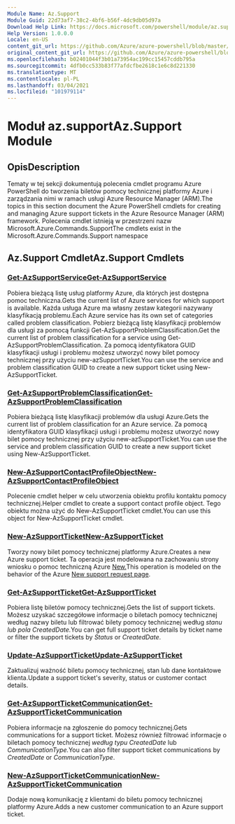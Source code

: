```yaml
---
Module Name: Az.Support
Module Guid: 22d73af7-38c2-4bf6-b56f-4dc9db05d97a
Download Help Link: https://docs.microsoft.com/powershell/module/az.support
Help Version: 1.0.0.0
Locale: en-US
content_git_url: https://github.com/Azure/azure-powershell/blob/master/src/Support/Support/help/Az.Support.md
original_content_git_url: https://github.com/Azure/azure-powershell/blob/master/src/Support/Support/help/Az.Support.md
ms.openlocfilehash: b02401044f3b01a73954ac199cc15457cddb795a
ms.sourcegitcommit: 4dfb0cc533b83f77afdcfbe2618c1e6c8d221330
ms.translationtype: MT
ms.contentlocale: pl-PL
ms.lasthandoff: 03/04/2021
ms.locfileid: "101979114"
---
```

# <span data-ttu-id="18bb4-101">Moduł az.support</span><span class="sxs-lookup"><span data-stu-id="18bb4-101">Az.Support Module</span></span>
## <span data-ttu-id="18bb4-102">Opis</span><span class="sxs-lookup"><span data-stu-id="18bb4-102">Description</span></span>
<span data-ttu-id="18bb4-103">Tematy w tej sekcji dokumentują polecenia cmdlet programu Azure PowerShell do tworzenia biletów pomocy technicznej platformy Azure i zarządzania nimi w ramach usługi Azure Resource Manager (ARM).</span><span class="sxs-lookup"><span data-stu-id="18bb4-103">The topics in this section document the Azure PowerShell cmdlets for creating and managing Azure support tickets in the Azure Resource Manager (ARM) framework.</span></span> <span data-ttu-id="18bb4-104">Polecenia cmdlet istnieją w przestrzeni nazw Microsoft.Azure.Commands.Support</span><span class="sxs-lookup"><span data-stu-id="18bb4-104">The cmdlets exist in the Microsoft.Azure.Commands.Support namespace</span></span>

## <span data-ttu-id="18bb4-105">Az.Support Cmdlet</span><span class="sxs-lookup"><span data-stu-id="18bb4-105">Az.Support Cmdlets</span></span>
### [<span data-ttu-id="18bb4-106">Get-AzSupportService</span><span class="sxs-lookup"><span data-stu-id="18bb4-106">Get-AzSupportService</span></span>](Get-AzSupportService.md)
<span data-ttu-id="18bb4-107">Pobiera bieżącą listę usług platformy Azure, dla których jest dostępna pomoc techniczna.</span><span class="sxs-lookup"><span data-stu-id="18bb4-107">Gets the current list of Azure services for which support is available.</span></span> <span data-ttu-id="18bb4-108">Każda usługa Azure ma własny zestaw kategorii nazywany klasyfikacją problemu.</span><span class="sxs-lookup"><span data-stu-id="18bb4-108">Each Azure service has its own set of categories called problem classification.</span></span> <span data-ttu-id="18bb4-109">Pobierz bieżącą listę klasyfikacji problemów dla usługi za pomocą funkcji Get-AzSupportProblemClassification.</span><span class="sxs-lookup"><span data-stu-id="18bb4-109">Get the current list of problem classification for a service using Get-AzSupportProblemClassification.</span></span> <span data-ttu-id="18bb4-110">Za pomocą identyfikatora GUID klasyfikacji usługi i problemu możesz utworzyć nowy bilet pomocy technicznej przy użyciu new-azSupportTicket.</span><span class="sxs-lookup"><span data-stu-id="18bb4-110">You can use the service and problem classification GUID to create a new support ticket using New-AzSupportTicket.</span></span>

### [<span data-ttu-id="18bb4-111">Get-AzSupportProblemClassification</span><span class="sxs-lookup"><span data-stu-id="18bb4-111">Get-AzSupportProblemClassification</span></span>](Get-AzSupportProblemClassification.md)
<span data-ttu-id="18bb4-112">Pobiera bieżącą listę klasyfikacji problemów dla usługi Azure.</span><span class="sxs-lookup"><span data-stu-id="18bb4-112">Gets the current list of problem classification for an Azure service.</span></span> <span data-ttu-id="18bb4-113">Za pomocą identyfikatora GUID klasyfikacji usługi i problemu możesz utworzyć nowy bilet pomocy technicznej przy użyciu new-azSupportTicket.</span><span class="sxs-lookup"><span data-stu-id="18bb4-113">You can use the service and problem classification GUID to create a new support ticket using New-AzSupportTicket.</span></span> 

### [<span data-ttu-id="18bb4-114">New-AzSupportContactProfileObject</span><span class="sxs-lookup"><span data-stu-id="18bb4-114">New-AzSupportContactProfileObject</span></span>](New-AzSupportContactProfileObject.md)
<span data-ttu-id="18bb4-115">Polecenie cmdlet helper w celu utworzenia obiektu profilu kontaktu pomocy technicznej.</span><span class="sxs-lookup"><span data-stu-id="18bb4-115">Helper cmdlet to create a support contact profile object.</span></span> <span data-ttu-id="18bb4-116">Tego obiektu można użyć do New-AzSupportTicket cmdlet.</span><span class="sxs-lookup"><span data-stu-id="18bb4-116">You can use this object for New-AzSupportTicket cmdlet.</span></span>

### [<span data-ttu-id="18bb4-117">New-AzSupportTicket</span><span class="sxs-lookup"><span data-stu-id="18bb4-117">New-AzSupportTicket</span></span>](New-AzSupportTicket.md)
<span data-ttu-id="18bb4-118">Tworzy nowy bilet pomocy technicznej platformy Azure.</span><span class="sxs-lookup"><span data-stu-id="18bb4-118">Creates a new Azure support ticket.</span></span> <span data-ttu-id="18bb4-119">Ta operacja jest modelowana na zachowaniu strony wniosku o pomoc techniczną Azure [New.](https://portal.azure.com/#blade/Microsoft_Azure_Support/HelpAndSupportBlade/overview)</span><span class="sxs-lookup"><span data-stu-id="18bb4-119">This operation is modeled on the behavior of the Azure [New support request page](https://portal.azure.com/#blade/Microsoft_Azure_Support/HelpAndSupportBlade/overview).</span></span>

### [<span data-ttu-id="18bb4-120">Get-AzSupportTicket</span><span class="sxs-lookup"><span data-stu-id="18bb4-120">Get-AzSupportTicket</span></span>](Get-AzSupportTicket.md)
<span data-ttu-id="18bb4-121">Pobiera listę biletów pomocy technicznej.</span><span class="sxs-lookup"><span data-stu-id="18bb4-121">Gets the list of support tickets.</span></span> <span data-ttu-id="18bb4-122">Możesz uzyskać szczegółowe informacje o biletach pomocy technicznej według nazwy biletu lub filtrować bilety pomocy technicznej według *stanu* *lub pola CreatedDate.*</span><span class="sxs-lookup"><span data-stu-id="18bb4-122">You can get full support ticket details by ticket name or filter the support tickets by *Status* or *CreatedDate*.</span></span>

### [<span data-ttu-id="18bb4-123">Update-AzSupportTicket</span><span class="sxs-lookup"><span data-stu-id="18bb4-123">Update-AzSupportTicket</span></span>](Update-AzSupportTicket.md)
<span data-ttu-id="18bb4-124">Zaktualizuj ważność biletu pomocy technicznej, stan lub dane kontaktowe klienta.</span><span class="sxs-lookup"><span data-stu-id="18bb4-124">Update a support ticket's severity, status or customer contact details.</span></span>

### [<span data-ttu-id="18bb4-125">Get-AzSupportTicketCommunication</span><span class="sxs-lookup"><span data-stu-id="18bb4-125">Get-AzSupportTicketCommunication</span></span>](Get-AzSupportTicketCommunication.md)
<span data-ttu-id="18bb4-126">Pobiera informacje na zgłoszenie do pomocy technicznej.</span><span class="sxs-lookup"><span data-stu-id="18bb4-126">Gets communications for a support ticket.</span></span> <span data-ttu-id="18bb4-127">Możesz również filtrować informacje o biletach pomocy technicznej *według typu CreatedDate* lub *CommunicationType.*</span><span class="sxs-lookup"><span data-stu-id="18bb4-127">You can also filter support ticket communications by *CreatedDate* or *CommunicationType*.</span></span> 

### [<span data-ttu-id="18bb4-128">New-AzSupportTicketCommunication</span><span class="sxs-lookup"><span data-stu-id="18bb4-128">New-AzSupportTicketCommunication</span></span>](New-AzSupportTicketCommunication.md)
<span data-ttu-id="18bb4-129">Dodaje nową komunikację z klientami do biletu pomocy technicznej platformy Azure.</span><span class="sxs-lookup"><span data-stu-id="18bb4-129">Adds a new customer communication to an Azure support ticket.</span></span> 



